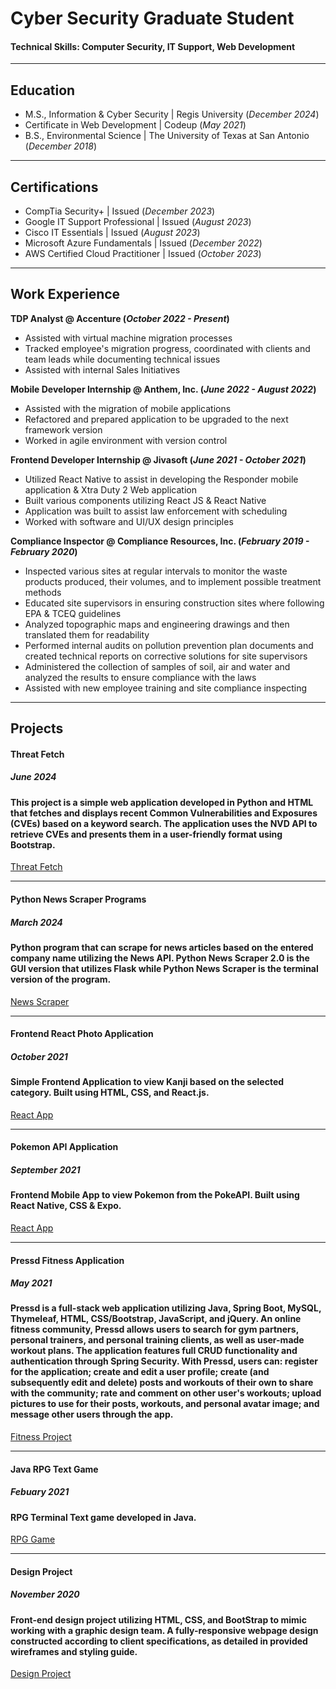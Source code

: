 # Cyber Security Graduate Student

#### Technical Skills: Computer Security, IT Support, Web Development

----

## Education							       		
- M.S., Information & Cyber Security | Regis University (_December 2024_)
- Certificate in Web Development | Codeup (_May 2021_)      		
- B.S., Environmental Science | The University of Texas at San Antonio (_December 2018_)

----

## Certifications							       		
- CompTia Security+ | Issued (_December 2023_)
- Google IT Support Professional | Issued (_August 2023_)
- Cisco IT Essentials | Issued (_August 2023_)
- Microsoft Azure Fundamentals | Issued (_December 2022_)
- AWS Certified Cloud Practitioner | Issued (_October 2023_)            		

----

## Work Experience
**TDP Analyst @ Accenture (_October 2022 - Present_)**
- Assisted with virtual machine migration processes
- Tracked employee's migration progress, coordinated with clients and team leads while documenting technical issues 
- Assisted with internal Sales Initiatives

**Mobile Developer Internship @ Anthem, Inc. (_June 2022 - August 2022_)**
- Assisted with the migration of mobile applications
- Refactored and prepared application to be upgraded to the next framework version
- Worked in agile environment with version control

**Frontend Developer Internship @ Jivasoft (_June 2021 - October 2021_)**
- Utilized React Native to assist in developing the Responder mobile application & Xtra Duty 2 Web application
- Built various components utilizing React JS & React Native
- Application was built to assist law enforcement with scheduling
- Worked with software and UI/UX design principles

**Compliance Inspector @ Compliance Resources, Inc. (_February 2019 - February 2020_)**
- Inspected various sites at regular intervals to monitor the waste products produced, their volumes, and to implement possible treatment methods
- Educated site supervisors in ensuring construction sites where following EPA & TCEQ guidelines
- Analyzed topographic maps and engineering drawings and then translated them for readability
- Performed internal audits on pollution prevention plan documents and created technical reports on corrective solutions for site supervisors
- Administered the collection of samples of soil, air and water and analyzed the results to ensure compliance with the laws
- Assisted with new employee training and site compliance inspecting

----

## Projects
#### Threat Fetch
##### June 2024
#### This project is a simple web application developed in Python and HTML that fetches and displays recent Common Vulnerabilities and Exposures (CVEs) based on a keyword search. The application uses the NVD API to retrieve CVEs and presents them in a user-friendly format using Bootstrap.
[Threat Fetch](https://github.com/csgol/ThreatFetch)

----

#### Python News Scraper Programs
##### March 2024
#### Python program that can scrape for news articles based on the entered company name utilizing the News API. Python News Scraper 2.0 is the GUI version that utilizes Flask while Python News Scraper is the terminal version of the program.
[News Scraper](https://github.com/csgol/news-scraper-2.0)

----

#### Frontend React Photo Application
##### October 2021
#### Simple Frontend Application to view Kanji based on the selected category. Built using HTML, CSS, and React.js.
[React App](https://github.com/csgol/react-kanji-project)

----

#### Pokemon API Application
##### September 2021
#### Frontend Mobile App to view Pokemon from the PokeAPI. Built using React Native, CSS & Expo.
[React App](https://github.com/csgol/pokemon-api-react-native)

----

#### Pressd Fitness Application
##### May 2021
#### Pressd is a full-stack web application utilizing Java, Spring Boot, MySQL, Thymeleaf, HTML, CSS/Bootstrap, JavaScript, and jQuery. An online fitness community, Pressd allows users to search for gym partners, personal trainers, and personal training clients, as well as user-made workout plans. The application features full CRUD functionality and authentication through Spring Security. With Pressd, users can: register for the application; create and edit a user profile; create (and subsequently edit and delete) posts and workouts of their own to share with the community; rate and comment on other user's workouts; upload pictures to use for their posts, workouts, and personal avatar image; and message other users through the app.
[Fitness Project](https://github.com/csgol/Pressed-Fitness-Project)

----

#### Java RPG Text Game
##### Febuary 2021
#### RPG Terminal Text game developed in Java.
[RPG Game](https://github.com/csgol/Java-Console-RPG)

----

#### Design Project
##### November 2020
#### Front-end design project utilizing HTML, CSS, and BootStrap to mimic working with a graphic design team. A fully-responsive webpage design constructed according to client specifications, as detailed in provided wireframes and styling guide.
[Design Project](https://github.com/csgol/Codeup-Design)
